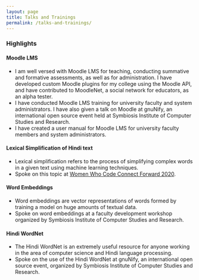 ```yaml
---
layout: page
title: Talks and Trainings
permalink: /talks-and-trainings/
---
```


<h3>Highlights</h3>
<h4>Moodle LMS</h4>
<ul>
<li>I am well versed with Moodle LMS for teaching,
 conducting summative and formative assessments, 
 as well as for administration. I have developed 
 custom Moodle plugins for my college using 
 the Moodle API, and have contributed to MoodleNet, 
 a social network for educators, as an alpha tester.
</li>
<li> I have conducted Moodle LMS training for university faculty 
and system administrators. I have also given a talk on Moodle at gnuNify, an international open source event held at Symbiosis Institute of Computer Studies and Research.</li>
<li> I have created a user manual for Moodle LMS for 
university faculty members and system administrators.</li>
</ul>

<h4>Lexical Simplification of Hindi text</h4>
<ul>
<li> Lexical simplification refers to the process of 
simplifying complex words in a given text using machine 
learning techniques.
</li>
<li> Spoke on this topic at <a href="https://www.youtube.com/watch?v=ly4VlKwPGLs">Women Who Code Connect Forward 2020</a>.
</li>
</ul>

<h4>Word Embeddings</h4>
<ul>
<li>Word embeddings are vector representations of words formed by training a model on huge amounts of textual data.
</li>
<li>
Spoke on word embeddings at a faculty development workshop organized by Symbiosis Institute of Computer Studies and Research.
</li>
</ul>

<h4>Hindi WordNet</h4>
<ul>
<li>The Hindi WordNet is an extremely useful resource for anyone working in the area of computer science and Hindi language processing.
</li>
<li>
Spoke on the use of the Hindi WordNet at gnuNify, an international open source event, organized by Symbiosis Institute of Computer Studies and Research.
</li>
</ul>
